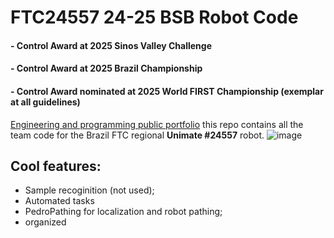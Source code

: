 # FTC24557 24-25 BSB Robot Code
#### - Control Award at 2025 Sinos Valley Challenge
#### - Control Award at 2025 Brazil Championship
#### - Control Award nominated at 2025 World FIRST Championship (exemplar at all guidelines)
[Engineering and programming public portfolio](https://www.canva.com/design/DAGfsGstT8o/VnabmwOMJbgsyHWBn2nbkg/view?utm_content=DAGfsGstT8o&utm_campaign=designshare&utm_medium=link2&utm_source=uniquelinks&utlId=hc7468d370b)
this repo contains all the team code for the Brazil FTC regional __Unimate #24557__ robot.
![image](https://media1.tenor.com/m/2mxd9eeZa_gAAAAd/first-tech-challenge-ftc.gif)
##  Cool features:
- Sample recoginition (not used);
- Automated tasks
- PedroPathing for localization and robot pathing;
- organized

